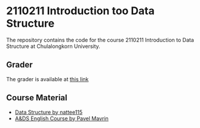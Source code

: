 # 2110211 Introduction too Data Structure

The repository contains the code for the course 2110211 Introduction to Data Structure at Chulalongkorn University.

## Grader

The grader is available at [this link](https://grader.nattee.net/)

## Course Material

- [Data Structure by nattee115](https://youtube.com/playlist?list=PLW3DcQsnGanPGhY2Y0A9hc45KnfS55RZI&si=EmXGQqCJab-tivur)
- [A&DS English Course by Pavel Mavrin](https://youtube.com/playlist?list=PLrS21S1jm43igE57Ye_edwds_iL7ZOAG4&si=sHKmgHBznkEPeuJW)
